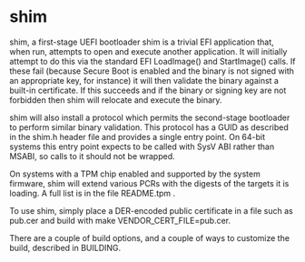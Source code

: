 # shim
shim, a first-stage UEFI bootloader
shim is a trivial EFI application that, when run, attempts to open and execute another application. It will initially attempt to do this via the standard EFI LoadImage() and StartImage() calls. If these fail (because Secure Boot is enabled and the binary is not signed with an appropriate key, for instance) it will then validate the binary against a built-in certificate. If this succeeds and if the binary or signing key are not forbidden then shim will relocate and execute the binary.

shim will also install a protocol which permits the second-stage bootloader to perform similar binary validation. This protocol has a GUID as described in the shim.h header file and provides a single entry point. On 64-bit systems this entry point expects to be called with SysV ABI rather than MSABI, so calls to it should not be wrapped.

On systems with a TPM chip enabled and supported by the system firmware, shim will extend various PCRs with the digests of the targets it is loading. A full list is in the file README.tpm .

To use shim, simply place a DER-encoded public certificate in a file such as pub.cer and build with make VENDOR_CERT_FILE=pub.cer.

There are a couple of build options, and a couple of ways to customize the build, described in BUILDING.
